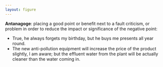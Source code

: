 ```yaml
---
layout: figure
---
```


**Antanagoge**: placing a good point or benefit next to a fault criticism, or problem in order to reduce the impact or significance of the negative point:

 - True, he always forgets my birthday, but he buys me presents all year round.
 - The new anti-pollution equipment will increase the price of the product slightly, I am aware; but the effluent water from the plant will be actually cleaner than the water coming in.